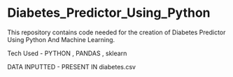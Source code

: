 # Diabetes_Predictor_Using_Python
This repository contains code needed for the creation of Diabetes Predictor Using Python And Machine Learning.

Tech Used - PYTHON , PANDAS , sklearn

DATA INPUTTED - PRESENT IN diabetes.csv
